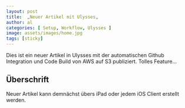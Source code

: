 ```yaml
---
layout: post
title:  „Neuer Artikel mit Ulysses„
author: al
categories: [ Setup, Workflow, Ulysses ]
image: assets/images/home.jpg
tags: [sticky]
---
```


Dies ist ein neuer Artikel in Ulysses mit der automatischen Github Integration und Code Build von AWS auf S3 publiziert. Tolles Feature…

## Überschrift

Neuer Artikel kann demnächst übers iPad oder jedem iOS Client erstellt werden.

